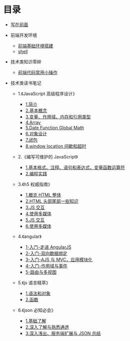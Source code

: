 # 目录

- [写在前面](README.md)

- 前端开发环境

  - [前端基础环境搭建](part1/abase.md)
  - [shell](part1/shell.md)

- 技术类知识零碎

  - [前端代码常用小操作](part2/1_fe_useful.md)

- 技术类读书笔记

  - 1.《JavaScript 高级程序设计》

    - [1.简介](part3/javascript_high_level/1.md)
    - [2.基本概念](part3/javascript_high_level/2.md)
    - [3.变量、作用域、内存和引用类型](part3/javascript_high_level/3.md)
    - [4.Array](part3/javascript_high_level/4.md)
    - [5.Date Function Global Math](part3/javascript_high_level/5.md)
    - [6.对象设计](part3/javascript_high_level/6.md)
    - [7.闭包](part3/javascript_high_level/7.md)
    - [8.window location 间歇和超时](part3/javascript_high_level/8.md)

  - 2.《编写可维护的 JavaScript》

    - [1.基本格式、注释、语句和表达式、变量函数运算符](part3/maintainable_js/1.md)
    - [2.编程实践](part3/maintainable_js/2.md)

  - 3.《h5 权威指南》

    - [1.概览 HTML 整体](part3/h5_guide/1.md)
    - [2.HTML 头部尾部一些知识](part3/h5_guide/2.md)
    - [3.JS 交互](part3/h5_guide/3.md)
    - [4.使用多媒体](part3/h5_guide/4.md)
    - [5.JS 交互](part3/h5_guide/5.md)
    - [6.使用多媒体](part3/h5_guide/6.md)

  - 4.《angular》

    - [1-入门-走进 AngularJS](part3/angular/1.md)
    - [2-入门-双向数据绑定](part3/angular/2.md)
    - [3-入门-AJS 与 MVC，应用模块化](part3/angular/3.md)
    - [4-入门-作用域与事件](part3/angular/4.md)
    - [5-路由与多视图](part3/angular/5.md)

  - 5.《js 语言精萃》

    - [1.语法和对象](part3/js_succinct/1.md)
    - [2.函数](part3/js_succinct/2.md)

  - 6.《json 必知必会》
    - [1.基础了解](part3/json/1.md)
    - [2.深入了解与熟悉通透](part3/json/2.md)
    - [3.深入浅出、服务端扩展与 JSON 总结](part3/json/3.md)
